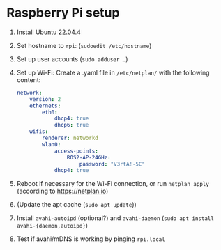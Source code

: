 # Raspberry Pi setup
1. Install Ubuntu 22.04.4
2. Set hostname to `rpi`: (`sudoedit /etc/hostname`)
3. Set up user accounts (`sudo adduser …`)
4. Set up Wi-Fi: Create a .yaml file in `/etc/netplan/` with the following content:

    ```yaml
    network:
        version: 2
        ethernets:
            eth0:
                dhcp4: true
                dhcp6: true
        wifis:
            renderer: networkd
            wlan0:
                access-points:
                    ROS2-AP-24GHz:
                        password: "V3rtA!-5C"
                dhcp4: true
    ```
5. Reboot if necessary for the Wi-Fi connection, or run `netplan apply` (according to <https://netplan.io>)
6. (Update the apt cache (`sudo apt update`))
7. Install `avahi-autoipd` (optional?) and `avahi-daemon` (`sudo apt install avahi-{daemon,autoipd}`)
8. Test if avahi/mDNS is working by pinging `rpi.local`
